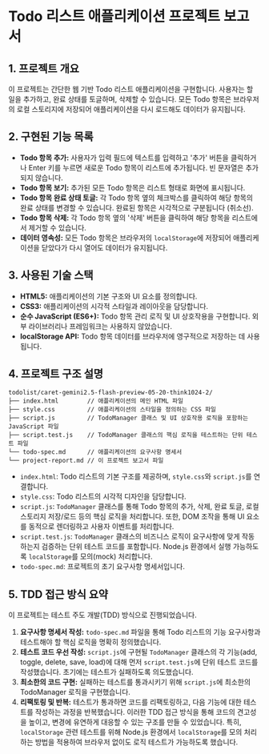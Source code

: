 # Todo 리스트 애플리케이션 프로젝트 보고서

## 1. 프로젝트 개요
이 프로젝트는 간단한 웹 기반 Todo 리스트 애플리케이션을 구현합니다. 사용자는 할 일을 추가하고, 완료 상태를 토글하며, 삭제할 수 있습니다. 모든 Todo 항목은 브라우저의 로컬 스토리지에 저장되어 애플리케이션을 다시 로드해도 데이터가 유지됩니다.

## 2. 구현된 기능 목록
- **Todo 항목 추가:** 사용자가 입력 필드에 텍스트를 입력하고 '추가' 버튼을 클릭하거나 Enter 키를 누르면 새로운 Todo 항목이 리스트에 추가됩니다. 빈 문자열은 추가되지 않습니다.
- **Todo 항목 보기:** 추가된 모든 Todo 항목은 리스트 형태로 화면에 표시됩니다.
- **Todo 항목 완료 상태 토글:** 각 Todo 항목 옆의 체크박스를 클릭하여 해당 항목의 완료 상태를 변경할 수 있습니다. 완료된 항목은 시각적으로 구분됩니다 (취소선).
- **Todo 항목 삭제:** 각 Todo 항목 옆의 '삭제' 버튼을 클릭하여 해당 항목을 리스트에서 제거할 수 있습니다.
- **데이터 영속성:** 모든 Todo 항목은 브라우저의 `localStorage`에 저장되어 애플리케이션을 닫았다가 다시 열어도 데이터가 유지됩니다.

## 3. 사용된 기술 스택
- **HTML5:** 애플리케이션의 기본 구조와 UI 요소를 정의합니다.
- **CSS3:** 애플리케이션의 시각적 스타일과 레이아웃을 담당합니다.
- **순수 JavaScript (ES6+):** Todo 항목 관리 로직 및 UI 상호작용을 구현합니다. 외부 라이브러리나 프레임워크는 사용하지 않았습니다.
- **localStorage API:** Todo 항목 데이터를 브라우저에 영구적으로 저장하는 데 사용됩니다.

## 4. 프로젝트 구조 설명
```
todolist/caret-gemini2.5-flash-preview-05-20-think1024-2/
├── index.html        // 애플리케이션의 메인 HTML 파일
├── style.css         // 애플리케이션의 스타일을 정의하는 CSS 파일
├── script.js         // TodoManager 클래스 및 UI 상호작용 로직을 포함하는 JavaScript 파일
├── script.test.js    // TodoManager 클래스의 핵심 로직을 테스트하는 단위 테스트 파일
└── todo-spec.md      // 애플리케이션의 요구사항 명세서
└── project-report.md // 이 프로젝트 보고서 파일
```

- `index.html`: Todo 리스트의 기본 구조를 제공하며, `style.css`와 `script.js`를 연결합니다.
- `style.css`: Todo 리스트의 시각적 디자인을 담당합니다.
- `script.js`: `TodoManager` 클래스를 통해 Todo 항목의 추가, 삭제, 완료 토글, 로컬 스토리지 저장/로드 등의 핵심 로직을 처리합니다. 또한, DOM 조작을 통해 UI 요소를 동적으로 렌더링하고 사용자 이벤트를 처리합니다.
- `script.test.js`: `TodoManager` 클래스의 비즈니스 로직이 요구사항에 맞게 작동하는지 검증하는 단위 테스트 코드를 포함합니다. Node.js 환경에서 실행 가능하도록 `localStorage`를 모의(mock) 처리합니다.
- `todo-spec.md`: 프로젝트의 초기 요구사항 명세서입니다.

## 5. TDD 접근 방식 요약
이 프로젝트는 테스트 주도 개발(TDD) 방식으로 진행되었습니다.
1.  **요구사항 명세서 작성:** `todo-spec.md` 파일을 통해 Todo 리스트의 기능 요구사항과 테스트해야 할 핵심 로직을 명확히 정의했습니다.
2.  **테스트 코드 우선 작성:** `script.js`에 구현될 `TodoManager` 클래스의 각 기능(add, toggle, delete, save, load)에 대해 먼저 `script.test.js`에 단위 테스트 코드를 작성했습니다. 초기에는 테스트가 실패하도록 의도했습니다.
3.  **최소한의 코드 구현:** 실패하는 테스트를 통과시키기 위해 `script.js`에 최소한의 TodoManager 로직을 구현했습니다.
4.  **리팩토링 및 반복:** 테스트가 통과하면 코드를 리팩토링하고, 다음 기능에 대한 테스트를 작성하는 과정을 반복했습니다.
이러한 TDD 접근 방식을 통해 코드의 견고성을 높이고, 변경에 유연하게 대응할 수 있는 구조를 만들 수 있었습니다. 특히, `localStorage` 관련 테스트를 위해 Node.js 환경에서 `localStorage`를 모의 처리하는 방법을 적용하여 브라우저 없이도 로직 테스트가 가능하도록 했습니다.
